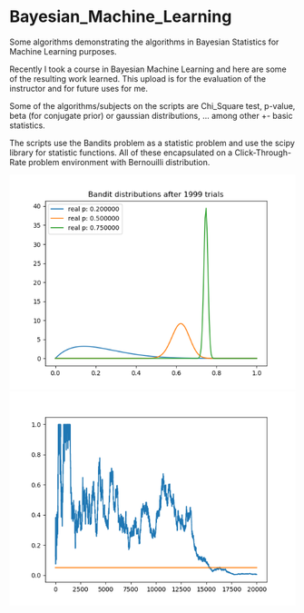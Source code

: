# Bayesian_Machine_Learning
Some algorithms demonstrating the algorithms in Bayesian Statistics for Machine Learning purposes. 

Recently I took a course in Bayesian Machine Learning and here are some of the resulting work learned. This upload is for the evaluation of the instructor and for future uses for me.

Some of the algorithms/subjects on the scripts are Chi_Square test, p-value, beta (for conjugate prior) or gaussian distributions, ... among other +- basic statistics.

The scripts use the Bandits problem as a statistic problem and use the scipy library for statistic functions. All of these encapsulated on a Click-Through-Rate problem environment with Bernouilli distribution.

![Bandit Trials](/graphs/bandit_trials.png)
![Chi-Square Test](/graphs/chi_sqr.png)
